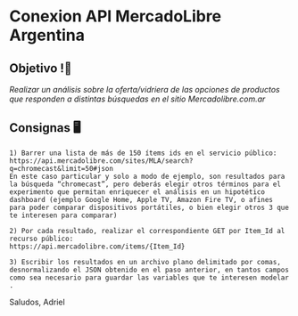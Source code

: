 # Conexion API MercadoLibre Argentina


## Objetivo !🎯

_Realizar un análisis sobre la oferta/vidriera de las opciones de productos que responden a distintas búsquedas en el sitio Mercadolibre.com.ar_

## Consignas 🖥️

```
1) Barrer una lista de más de 150 ítems ids en el servicio público:
https://api.mercadolibre.com/sites/MLA/search?q=chromecast&limit=50#json
En este caso particular y solo a modo de ejemplo, son resultados para la búsqueda “chromecast”, pero deberás elegir otros términos para el experimento que permitan enriquecer el análisis en un hipotético dashboard (ejemplo Google Home, Apple TV, Amazon Fire TV, o afines para poder comparar dispositivos portátiles, o bien elegir otros 3 que te interesen para comparar)

2) Por cada resultado, realizar el correspondiente GET por Item_Id al recurso público:
https://api.mercadolibre.com/items/{Item_Id}

3) Escribir los resultados en un archivo plano delimitado por comas, desnormalizando el JSON obtenido en el paso anterior, en tantos campos como sea necesario para guardar las variables que te interesen modelar .

```


Saludos, Adriel
